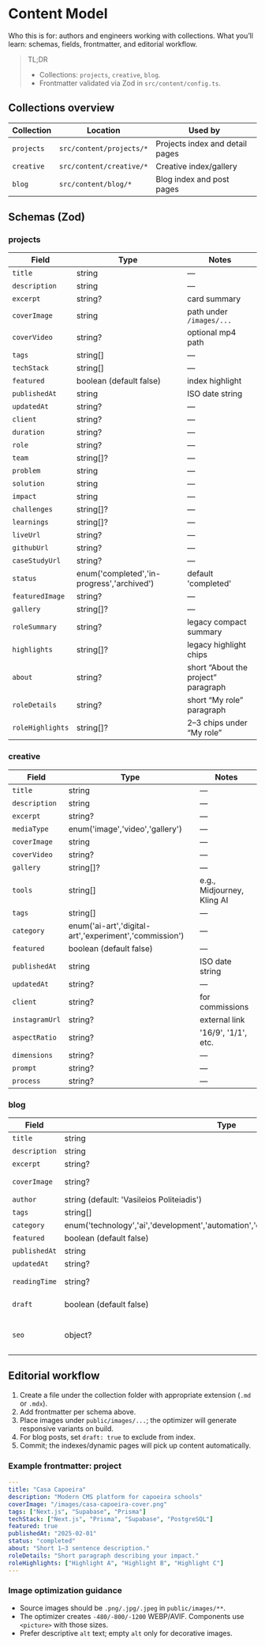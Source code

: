 # Content Model

Who this is for: authors and engineers working with collections.
What you’ll learn: schemas, fields, frontmatter, and editorial workflow.

> TL;DR
> - Collections: `projects`, `creative`, `blog`.
> - Frontmatter validated via Zod in `src/content/config.ts`.

## Collections overview

| Collection | Location | Used by |
|---|---|---|
| `projects` | `src/content/projects/*` | Projects index and detail pages |
| `creative` | `src/content/creative/*` | Creative index/gallery |
| `blog` | `src/content/blog/*` | Blog index and post pages |

## Schemas (Zod)

### projects

| Field | Type | Notes |
|---|---|---|
| `title` | string | — |
| `description` | string | — |
| `excerpt` | string? | card summary |
| `coverImage` | string | path under `/images/...` |
| `coverVideo` | string? | optional mp4 path |
| `tags` | string[] | — |
| `techStack` | string[] | — |
| `featured` | boolean (default false) | index highlight |
| `publishedAt` | string | ISO date string |
| `updatedAt` | string? | — |
| `client` | string? | — |
| `duration` | string? | — |
| `role` | string? | — |
| `team` | string[]? | — |
| `problem` | string | — |
| `solution` | string | — |
| `impact` | string | — |
| `challenges` | string[]? | — |
| `learnings` | string[]? | — |
| `liveUrl` | string? | — |
| `githubUrl` | string? | — |
| `caseStudyUrl` | string? | — |
| `status` | enum('completed','in-progress','archived') | default 'completed' |
| `featuredImage` | string? | — |
| `gallery` | string[]? | — |
| `roleSummary` | string? | legacy compact summary |
| `highlights` | string[]? | legacy highlight chips |
| `about` | string? | short “About the project” paragraph |
| `roleDetails` | string? | short “My role” paragraph |
| `roleHighlights` | string[]? | 2–3 chips under “My role” |

### creative

| Field | Type | Notes |
|---|---|---|
| `title` | string | — |
| `description` | string | — |
| `excerpt` | string? | — |
| `mediaType` | enum('image','video','gallery') | — |
| `coverImage` | string | — |
| `coverVideo` | string? | — |
| `gallery` | string[]? | — |
| `tools` | string[] | e.g., Midjourney, Kling AI |
| `tags` | string[] | — |
| `category` | enum('ai-art','digital-art','experiment','commission') | — |
| `featured` | boolean (default false) | — |
| `publishedAt` | string | ISO date string |
| `updatedAt` | string? | — |
| `client` | string? | for commissions |
| `instagramUrl` | string? | external link |
| `aspectRatio` | string? | '16/9', '1/1', etc. |
| `dimensions` | string? | — |
| `prompt` | string? | — |
| `process` | string? | — |

### blog

| Field | Type | Notes |
|---|---|---|
| `title` | string | — |
| `description` | string | — |
| `excerpt` | string? | — |
| `coverImage` | string? | optional cover path |
| `author` | string (default: 'Vasileios Politeiadis') | — |
| `tags` | string[] | — |
| `category` | enum('technology','ai','development','automation','creative','career','tutorial','finance') | — |
| `featured` | boolean (default false) | — |
| `publishedAt` | string | ISO date |
| `updatedAt` | string? | — |
| `readingTime` | string? | e.g., '5 min read' |
| `draft` | boolean (default false) | filtered out on index |
| `seo` | object? | `title?`, `description?`, `keywords?: string[]` |

## Editorial workflow

1) Create a file under the collection folder with appropriate extension (`.md` or `.mdx`).
2) Add frontmatter per schema above.
3) Place images under `public/images/...`; the optimizer will generate responsive variants on build.
4) For blog posts, set `draft: true` to exclude from index.
5) Commit; the indexes/dynamic pages will pick up content automatically.

### Example frontmatter: project

```yaml
---
title: "Casa Capoeira"
description: "Modern CMS platform for capoeira schools"
coverImage: "/images/casa-capoeira-cover.png"
tags: ["Next.js", "Supabase", "Prisma"]
techStack: ["Next.js", "Prisma", "Supabase", "PostgreSQL"]
featured: true
publishedAt: "2025-02-01"
status: "completed"
about: "Short 1–3 sentence description."
roleDetails: "Short paragraph describing your impact."
roleHighlights: ["Highlight A", "Highlight B", "Highlight C"]
---
```

### Image optimization guidance

- Source images should be `.png/.jpg/.jpeg` in `public/images/**`.
- The optimizer creates `-480/-800/-1200` WEBP/AVIF. Components use `<picture>` with those sizes.
- Prefer descriptive `alt` text; empty `alt` only for decorative images.
